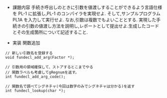 - 課題内容
手続き呼出しのときに引数を値渡しすることができるよう言語仕様を PL-1 に拡張し,PL-1 のコンパイラを実現せよ.
そして,サンプルプログラム PL1A を入力して実行せよ.
なお,引数は複数でもよいこととする.
実現した手続きの引数の値渡し方法を説明し,レポートとして提出せよ.生成したコードとその生成箇所について記述すること.

- 実装
関数追加
```
// 新しい引数名を登録する
void fundecl_add_arg(Factor *);

// 引数用の領域確保して、ストアするとこまでやる
// 関数ラベルも考慮してgRegnumを返す。
int fundecl_add_arg_code();

// 関数名で調べてシグネチャ(今回は数字のみでシグネチャは分かる)を返す
int fundecl_lookup(char *);
```
